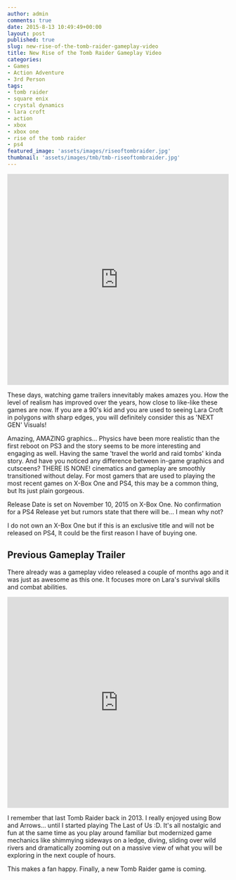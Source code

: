 ```yaml
---
author: admin
comments: true
date: 2015-8-13 10:49:49+00:00
layout: post
published: true
slug: new-rise-of-the-tomb-raider-gameplay-video
title: New Rise of the Tomb Raider Gameplay Video
categories:
- Games
- Action Adventure
- 3rd Person
tags:
- tomb raider
- square enix
- crystal dynamics
- lara croft
- action
- xbox
- xbox one
- rise of the tomb raider
- ps4
featured_image: 'assets/images/riseoftombraider.jpg'
thumbnail: 'assets/images/tmb/tmb-riseoftombraider.jpg'
---
```


<iframe width="100%" height="480" src="https://www.youtube.com/embed/y31ifuSjanw" frameborder="0" allowfullscreen></iframe>

These days, watching game trailers innevitably makes amazes you. How the level of realism has improved over the years, how close to like-like these games are now. If you are a 90's kid and you are used to seeing Lara Croft in polygons with sharp edges, you will definitely consider this as 'NEXT GEN' Visuals!

Amazing, AMAZING graphics... Physics have been more realistic than the first reboot on PS3 and the story seems to be more interesting and engaging as well. Having the same 'travel the world and raid tombs' kinda story. And have you noticed any difference between in-game graphics and cutsceens? THERE IS NONE! cinematics and gameplay are smoothly transitioned without delay. For most gamers that are used to playing the most recent games on X-Box One and PS4, this may be a common thing, but Its just plain gorgeous. 

Release Date is set on November 10, 2015 on X-Box One. No confirmation for a PS4 Release yet but rumors state that there will be... I mean why not?

I do not own an X-Box One but if this is an exclusive title and will not be released on PS4, It could be the first reason I have of buying one.

Previous Gameplay Trailer
---

There already was a gameplay video released a couple of months ago and it was just as awesome as this one. It focuses more on Lara's survival skills and combat abilities.

<iframe width="100%" height="480" src="https://www.youtube.com/embed/1j5wE03OBEs" frameborder="0" allowfullscreen></iframe>

I remember that last Tomb Raider back in 2013. I really enjoyed using Bow and Arrows... until I started playing The Last of Us :D. It's all nostalgic and fun at the same time as you play around familiar but modernized game mechanics like shimmying sideways on a ledge, diving, sliding over wild rivers and dramatically zooming out on a massive view of what you will be exploring in the next couple of hours. 

This makes a fan happy. Finally, a new Tomb Raider game is coming.